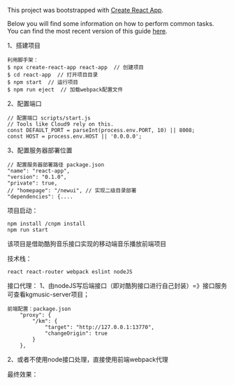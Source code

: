 This project was bootstrapped with [Create React App](https://github.com/facebook/create-react-app).

Below you will find some information on how to perform common tasks.<br>
You can find the most recent version of this guide [here](https://github.com/facebook/create-react-app/blob/master/packages/react-scripts/template/README.md).

1、搭建项目

    利用脚手架：
    $ npx create-react-app react-app  // 创建项目
    $ cd react-app  // 打开项目目录
    $ npm start  // 运行项目
    $ npm run eject  // 加载webpack配置文件

2、配置端口

    // 配置端口 scripts/start.js
    // Tools like Cloud9 rely on this.
    const DEFAULT_PORT = parseInt(process.env.PORT, 10) || 8008;
    const HOST = process.env.HOST || '0.0.0.0';   

3、配置服务器部署位置

    // 配置服务器部署路径 package.json
    "name": "react-app",
    "version": "0.1.0",
    "private": true,
    // "homepage": "/newui", // 实现二级目录部署
    "dependencies": {....

项目启动：

  	npm install /cnpm install
  	npm run start

该项目是借助酷狗音乐接口实现的移动端音乐播放前端项目

技术栈：

 	react react-router webpack eslint nodeJS

接口代理：
1、由nodeJS写后端接口（即对酷狗接口进行自己封装）=》接口服务可查看kgmusic-server项目；
	
	前端配置：package.json
     	"proxy": {
           	"/km": {
          		"target": "http://127.0.0.1:13770",
         	 	"changeOrigin": true
        	}
      	},
	
 2、或者不使用node接口处理，直接使用前端webpack代理
 
 
 最终效果：
